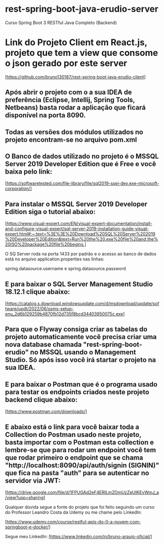 # rest-spring-boot-java-erudio-server
Curso Spring Boot 3 RESTful Java Completo (Backend)

# Link do Projeto Client em React.js, projeto que tem a view que consome o json gerado por este server

[https://github.com/bruno130187/rest-spring-boot-java-erudio-client]

## Após abrir o projeto com o a sua IDEA de preferência (Eclipse, Intellij, Spring Tools, Netbeans) basta rodar a aplicação que ficará disponível na porta 8090.

## Todas as versões dos módulos utilizados no projeto encontram-se no arquivo pom.xml

## O Banco de dados utilizado no projeto é o MSSQL Server 2019 Developer Edition que é Free e você baixa pelo link:

[https://softwaretested.com/file-library/file/sql2019-ssei-dev.exe-microsoft-corporation/]

## Para instalar o MSSQL Server 2019 Developer Edition siga o tutorial abaixo:

[https://www.visual-expert.com/EN/visual-expert-documentation/install-and-configure-visual-expert/sql-server-2019-installation-guide-visual-expert.html#:~:text=%3E%3E%20Download%20SQL%20Server%202019%20Developer%20Edition&text=Run%20the%20.exe%20file%20and,the%20ISO%20package%20file%20begins.]

O SQ Server roda na porta 1433 por padrão e o acesso ao banco de dados está no arquivo application.properties nas linhas:

spring.datasource.username e spring.datasource.password

## E para baixar o SQL Server Management Studio 18.12.1 clique abaixo:

[https://catalog.s.download.windowsupdate.com/d/msdownload/update/software/updt/2022/06/ssms-setup-enu_2d6b129259b4870fb12d735f8bcd34403950075c.exe]

## Para que o Flyway consiga criar as tabelas do projeto automaticamente você precisa criar uma nova database chamada "rest-spring-boot-erudio" no MSSQL usando o Management Studio. Só após isso você irá startar o projeto na sua IDEA.

## E para baixar o Postman que é o programa usado para testar os endpoints criados neste projeto backend clique abaixo:

[https://www.postman.com/downloads/]

## E abaixo está o link para você baixar toda a Collection do Postman usado neste projeto, basta importar com o Postman esta collection e lembre-se que para rodar um endpoint você tem que rodar primeiro o endpoint que se chama "http://localhost:8090/api/auth/signin (SIGNIN)" que fica na pasta "auth" para se autenticar no servidor via JWT:

[https://drive.google.com/file/d/1FPUGAd2eF4ERILmZOmUzZeUIKEvWmJ_a/view?usp=sharing]

Qualquer dúvida segue a fonte do projeto que foi feito seguindo um curso do Professor Leandro Costa da Udemy ou me chame pelo LinkedIn:

[https://www.udemy.com/course/restful-apis-do-0-a-nuvem-com-springboot-e-docker/]

Segue meu LinkedIn: [https://www.linkedin.com/in/bruno-araujo-oficial/]
